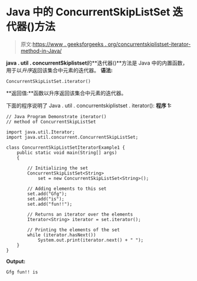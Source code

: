 # Java 中的 ConcurrentSkipListSet 迭代器()方法

> 原文:[https://www . geeksforgeeks . org/concurrentskiplistset-iterator-method-in-Java/](https://www.geeksforgeeks.org/concurrentskiplistset-iterator-method-in-java/)

**java . util . concurrentSkiplistset**的**迭代器()**方法是 Java 中的内置函数，用于以*升序*返回该集合中元素的迭代器。
**语法:**

```
ConcurrentSkipListSet.iterator()  
```

**返回值:**函数以升序返回该集合中元素的迭代器。

下面的程序说明了 Java . util . concurrentskiplistset . iterator():
**程序 1:**

```
// Java Program Demonstrate iterator()
// method of ConcurrentSkipListSet 

import java.util.Iterator;
import java.util.concurrent.ConcurrentSkipListSet;

class ConcurrentSkipListSetIteratorExample1 {
    public static void main(String[] args)
    {

        // Initializing the set
        ConcurrentSkipListSet<String>
            set = new ConcurrentSkipListSet<String>();

        // Adding elements to this set
        set.add("Gfg");
        set.add("is");
        set.add("fun!!");

        // Returns an iterator over the elements
        Iterator<String> iterator = set.iterator();

        // Printing the elements of the set
        while (iterator.hasNext())
            System.out.print(iterator.next() + " ");
    }
}
```

**Output:**

```
Gfg fun!! is

```